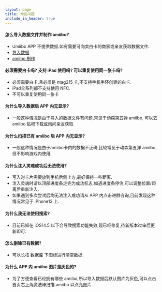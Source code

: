 ```yaml
---
layout: page
title: 常见问题
include_in_header: true
---
```

#### 怎么导入数据文件并制作 amiibo?
-  Umiibo APP 不提供数据.如有需要可向卖白卡的商家或亲友获取数据文件.
- [导入数据](https://www.bilibili.com/video/BV1vg411N7j5)
- [amiibo 制作](https://www.bilibili.com/video/BV1sg411A7By)

#### 必须需要白卡吗? 支持 iPad 使用吗? 可以重复使用同一张卡吗?
- 必须需要白卡,且必须是 ntag215 卡,不支持手机手环创建的白卡.
- iPad全系列都不支持使用 NFC.
- 不可以重复使用同一张卡

#### 为什么导入数据后 APP 内无显示?
- 一般这种情况是由于导入的数据文件有问题,常见于动森第五弹 amiibo, 可以去 amiibo 贴吧下载或询问亲友获取.

#### 为什么扫描已有 amiibo 后 APP 内无显示?
- 一般这种情况是由于amiibo卡内的数据不正确,比较常见于动森第五弹 amiibo,但不影响游戏内使用.

#### 为什么注入灵魂成功后无法使用?
- 写入时卡片需要放到手机后侧上方,最好保持一些距离.
- 注入灵魂时请以顶部进度条走完为成功标志,如遇进度条停住,可以调整位置/距离后重新注入.
- 如果遇到多次尝试后均无法注入成功请从 APP 内点击进群咨询,目前发现这种情况常见于 iPhone12 上.

#### 为什么我无法使用搜索?
- 目前已知在 iOS14.5 以下会导致搜索功能失效,现已经修复,待新版本过审后更新即可.

#### 怎么删除已有数据?
- 可以长按 数据库 下图标进行清空数据.

#### 为什么 APP 内 amiibo 图片是灰色的?
- 为了方便查看已经拥有哪些 amiibo,所以导入数据后默认图片为灰色,可以点击首页右上角魔法棒扫描 amiibo 以点亮图片.
<br>